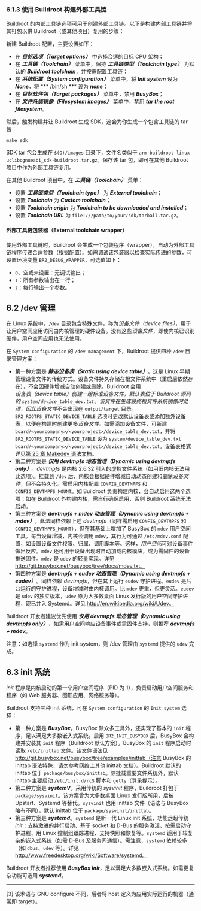 ### 6.1.3 使用 Buildroot 构建外部工具链

Buildroot 的内部工具链选项可用于创建外部工具链。以下是构建内部工具链并将其打包以供 Buildroot（或其他项目）复用的步骤：

新建 Buildroot 配置，主要设置如下：

- 在 ***目标选项（Target options）*** 中选择合适的目标 CPU 架构；
- 在 ***工具链（Toolchain）*** 菜单中，保持 ***工具链类型（Toolchain type）*** 为默认的 ***Buildroot toolchain***，并按需配置工具链；
- 在 ***系统配置（System configuration）*** 菜单中，将 ***Init system*** 设为 ***None***，将 *** /bin/sh *** 设为 ***none***；
- 在 ***目标软件包（Target packages）*** 菜单中，禁用 ***BusyBox***；
- 在 ***文件系统镜像（Filesystem images）*** 菜单中，禁用 ***tar the root filesystem***。

然后，触发构建并让 Buildroot 生成 SDK，这会为你生成一个包含工具链的 tar 包：

```
make sdk
```

SDK tar 包会生成在 `$(O)/images` 目录下，文件名类似于 `arm-buildroot-linux-uclibcgnueabi_sdk-buildroot.tar.gz`。保存该 tar 包，即可在其他 Buildroot 项目中作为外部工具链复用。

在其他 Buildroot 项目中，在 ***工具链（Toolchain）*** 菜单：

- 设置 ***工具链类型（Toolchain type）*** 为 ***External toolchain***；
- 设置 ***Toolchain*** 为 ***Custom toolchain***；
- 设置 ***Toolchain origin*** 为 ***Toolchain to be downloaded and installed***；
- 设置 ***Toolchain URL*** 为 `file:///path/to/your/sdk/tarball.tar.gz`。

#### 外部工具链包装器（External toolchain wrapper）

使用外部工具链时，Buildroot 会生成一个包装程序（wrapper），自动为外部工具链程序传递合适参数（根据配置）。如需调试该包装器以检查实际传递的参数，可设置环境变量 `BR2_DEBUG_WRAPPER`，可选值如下：

- `0`、空或未设置：无调试输出；
- `1`：所有参数输出在一行；
- `2`：每行输出一个参数。

## 6.2 /dev 管理

在 Linux 系统中，`/dev` 目录包含特殊文件，称为*设备文件（device files）*，用于让用户空间应用访问由内核管理的硬件设备。没有这些*设备文件*，即使内核已识别硬件，用户空间应用也无法使用。

在 `System configuration` 的 `/dev management` 下，Buildroot 提供四种 `/dev` 目录管理方案：

- 第一种方案是 ***静态设备表（Static using device table）***。这是 Linux 早期管理设备文件的传统方式。设备文件持久存储在根文件系统中（重启后依然存在），不会因硬件增减自动创建或删除。Buildroot 会用*设备表（device table）*创建一组标准设备文件，默认表位于 Buildroot 源码的 `system/device_table_dev.txt`。该文件在生成最终根文件系统镜像时处理，因此*设备文件*不会出现在 `output/target` 目录。`BR2_ROOTFS_STATIC_DEVICE_TABLE` 选项可更改默认设备表或添加额外设备表，以便在构建时创建更多*设备文件*。如需添加设备文件，可新建 `board/<yourcompany>/<yourproject>/device_table_dev.txt`，并将 `BR2_ROOTFS_STATIC_DEVICE_TABLE` 设为 `system/device_table_dev.txt board/<yourcompany>/<yourproject>/device_table_dev.txt`。设备表格式详见[第 25 章 Makedev 语法文档](https://buildroot.org/downloads/manual/manual.html#makedev-syntax)。
- 第二种方案是 ***仅用 devtmpfs 动态管理（Dynamic using devtmpfs only）***。*devtmpfs* 是内核 2.6.32 引入的虚拟文件系统（如用旧内核无法用此选项）。挂载到 `/dev` 后，内核会根据硬件增减自动动态创建和删除*设备文件*，但不会持久化。需启用内核配置 `CONFIG_DEVTMPFS` 和 `CONFIG_DEVTMPFS_MOUNT`。如 Buildroot 负责构建内核，会自动启用这两个选项；如在 Buildroot 外构建内核，需自行确保启用，否则 Buildroot 系统无法启动。
- 第三种方案是 ***devtmpfs + mdev 动态管理（Dynamic using devtmpfs + mdev）***。此法同样依赖上述 *devtmpfs*（同样需启用 `CONFIG_DEVTMPFS` 和 `CONFIG_DEVTMPFS_MOUNT`），但在其基础上增加了 BusyBox 的 `mdev` 用户空间工具。每当设备增减，内核会调用 `mdev`，其行为可通过 `/etc/mdev.conf` 配置，如设置设备文件权限、归属、调用脚本等。这样，*用户空间*可对设备事件做出反应。`mdev` 还可用于设备出现时自动加载内核模块，或为需固件的设备推送固件。`mdev` 是 `udev` 的轻量实现。详见 http://git.busybox.net/busybox/tree/docs/mdev.txt。
- 第四种方案是 ***devtmpfs + eudev 动态管理（Dynamic using devtmpfs + eudev）***。同样依赖 *devtmpfs*，但在其上运行 `eudev` 守护进程。`eudev` 是后台运行的守护进程，设备增减时由内核调用。比 `mdev` 更重，但更灵活。`eudev` 是 `udev` 的独立版本，`udev` 原为大多数桌面 Linux 发行版的用户空间守护进程，现已并入 Systemd。详见 http://en.wikipedia.org/wiki/Udev。

Buildroot 开发者建议优先使用 ***仅用 devtmpfs 动态管理（Dynamic using devtmpfs only）***，如需用户空间响应设备事件或需固件支持，则推荐 ***devtmpfs + mdev***。

注意：如选择 `systemd` 作为 init system，则 /dev 管理由 `systemd` 提供的 `udev` 完成。

## 6.3 init 系统

*init* 程序是内核启动的第一个用户空间程序（PID 为 1），负责启动用户空间服务和程序（如 Web 服务器、图形应用、网络服务等）。

Buildroot 支持三种 init 系统，可在 `System configuration` 的 `Init system` 选择：

- 第一种方案是 ***BusyBox***。BusyBox 除众多工具外，还实现了基本的 `init` 程序，足以满足大多数嵌入式系统。启用 `BR2_INIT_BUSYBOX` 后，BusyBox 会构建并安装其 `init` 程序（Buildroot 默认方案）。BusyBox 的 `init` 程序启动时读取 `/etc/inittab` 文件。该文件语法见 http://git.busybox.net/busybox/tree/examples/inittab（注意 BusyBox 的 inittab 语法特殊，请勿参考网络上其他 inittab 文档）。Buildroot 默认的 inittab 位于 `package/busybox/inittab`。除挂载重要文件系统外，默认 inittab 主要启动 `/etc/init.d/rcS` 脚本和 `getty`（登录提示）。
- 第二种方案是 ***systemV***。采用传统的 *sysvinit* 程序，Buildroot 打包于 `package/sysvinit`。该方案曾为大多数桌面 Linux 发行版所用，后被 Upstart、Systemd 等替代。`sysvinit` 也用 inittab 文件（语法与 BusyBox 略有不同），默认 inittab 位于 `package/sysvinit/inittab`。
- 第三种方案是 ***systemd***。`systemd` 是新一代 Linux init 系统，功能远超传统 *init*：支持激进的并行启动、基于 socket 和 D-Bus 的服务激活、按需启动守护进程、用 Linux 控制组跟踪进程、支持快照和恢复等。`systemd` 适用于较复杂的嵌入式系统（如需 D-Bus 及服务间通信）。需注意，`systemd` 依赖较多（如 `dbus`、`udev` 等）。详见 http://www.freedesktop.org/wiki/Software/systemd。

Buildroot 开发者推荐使用 ***BusyBox init***，足以满足大多数嵌入式系统。如需更复杂功能可选用 ***systemd***。

------

[3] 该术语与 GNU configure 不同，后者将 host 定义为应用实际运行的机器（通常即 target）。

